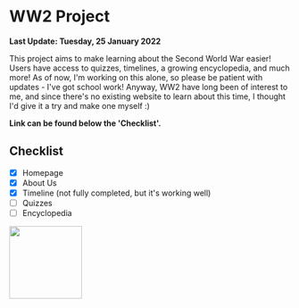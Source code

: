 # WW2 Project 
**Last Update: Tuesday, 25 January 2022**

This project aims to make learning about the Second World War easier! Users have access to quizzes, timelines, a growing encyclopedia, and much more! As of now,
I'm working on this alone, so please be patient with updates - I've got school work! Anyway, WW2 have long been of interest to me, and since there's no existing website 
to learn about this time, I thought I'd give it a try and make one myself :)

**Link can be found below the 'Checklist'.**

## Checklist
- [x] Homepage
- [x] About Us
- [x] Timeline (not fully completed, but it's working well)
- [ ] Quizzes
- [ ] Encyclopedia

[<img src="https://www.braypando.com/storage/website-button.png" width="130"/>](https://world-war-2.gaborscholler.repl.co/)
